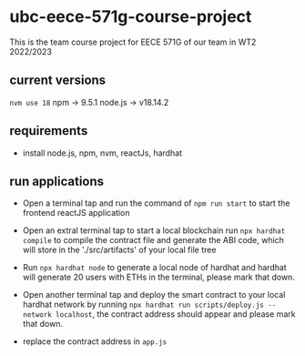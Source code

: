 # ubc-eece-571g-course-project
This is the team course project for EECE 571G of our team in WT2 2022/2023

## current versions
`nvm use 18`
npm -> 9.5.1
node.js -> v18.14.2

## requirements

- install node.js, npm, nvm, reactJs, hardhat

## run applications
- Open a terminal tap and run the command of `npm run start` to start the frontend reactJS application

- Open an extral terminal tap to start a local blockchain run `npx hardhat compile` to compile the contract file and generate the ABI code, which will store in the './src/artifacts' of your local file tree

- Run `npx hardhat node` to generate a local node of hardhat and hardhat will generate 20 users with ETHs in the terminal, please mark that down.

- Open another terminal tap and deploy the smart contract to your local hardhat network by running `npx hardhat run scripts/deploy.js --network localhost`, the contract address should appear and please mark that down.

- replace the contract address in `app.js`




